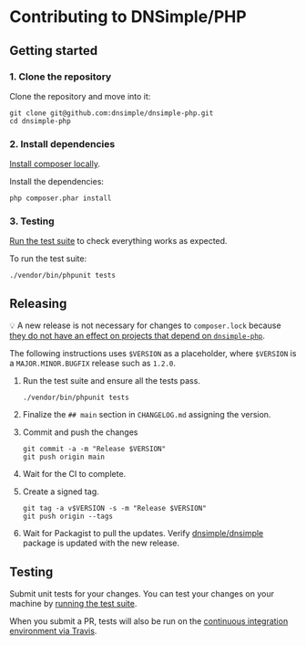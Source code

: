 # Contributing to DNSimple/PHP

## Getting started

### 1. Clone the repository

Clone the repository and move into it:

```shell
git clone git@github.com:dnsimple/dnsimple-php.git
cd dnsimple-php
```

### 2. Install dependencies

[Install composer locally](https://getcomposer.org/doc/00-intro.md#locally).

Install the dependencies:

```shell
php composer.phar install
```

### 3. Testing

[Run the test suite](#testing) to check everything works as expected.

To run the test suite:

```shell
./vendor/bin/phpunit tests
```

## Releasing

:bulb: A new release is not necessary for changes to `composer.lock` because [they do not have an effect on projects that depend on `dnsimple-php`](https://getcomposer.org/doc/02-libraries.md#lock-file).

The following instructions uses `$VERSION` as a placeholder, where `$VERSION` is a `MAJOR.MINOR.BUGFIX` release such as `1.2.0`.

1. Run the test suite and ensure all the tests pass.

    ```shell
    ./vendor/bin/phpunit tests
    ```

1. Finalize the `## main` section in `CHANGELOG.md` assigning the version.
1. Commit and push the changes

    ```shell
    git commit -a -m "Release $VERSION"
    git push origin main
    ```

1. Wait for the CI to complete.
1. Create a signed tag.

    ```shell
    git tag -a v$VERSION -s -m "Release $VERSION"
    git push origin --tags
    ```

1. Wait for Packagist to pull the updates. Verify [dnsimple/dnsimple](https://packagist.org/packages/dnsimple/dnsimple) package is updated with the new release.

## Testing

Submit unit tests for your changes. You can test your changes on your machine by [running the test suite](#testing).

When you submit a PR, tests will also be run on the [continuous integration environment via Travis](https://travis-ci.com/dnsimple/dnsimple-php).
